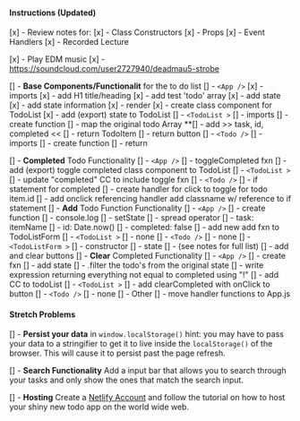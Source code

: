 #### Instructions (Updated)

[x] - Review notes for:
  [x] - Class Constructors
  [x] - Props
  [x] - Event Handlers
  [x] - Recorded Lecture

[x] - Play EDM music
  [x] - https://soundcloud.com/user2727940/deadmau5-strobe

[] - **Base Components/Functionalit** for the to do list
  [] - `<App />`
    [x] - imports
    [x] - add H1 title/heading
    [x] - add test 'todo' array
    [x] - add state
      [x] - add state information
    [x] - render
      [x] - create class component for TodoList
      [x] - add (export) state to TodoList
  [] - `<TodoList >`
    [] - imports
    [] - create function
      [] - map the original todo Array
        **[] - add >> task, id, completed << 
      [] - return TodoItem
      [] - return button
  [] - `<Todo />` 
    [] - imports 
    [] - create function 
      [] - return 

[] - **Completed** Todo Functionality
  [] - `<App />`
    [] - toggleCompleted fxn
    [] - add (export) toggle completed class component to TodoList
  [] - `<TodoList >`
    [] - update "completed" CC to include toggle fxn
  [] - `<Todo />` 
    [] - if statement for completed
    [] - create handler for click to toggle for todo item.id
    [] - add onclick referencing handler add classname w/ reference to if statement
[] - **Add** Todo Function Functionality
  [] - `<App />`
    [] - create function
    [] - console.log
    [] - setState
      [] - spread operator
      [] - task: itemName
      [] - id: Date.now()
      [] - completed: false
    [] - add new add fxn to TodoListForm
  [] - `<TodoList >`
    [] - none
  [] - `<Todo />` 
    [] - none
  [] - `<TodoListForm >`
    [] - constructor
      [] - state
      [] - (see notes for full list)
      [] - add and clear buttons
[] - **Clear** Completed Functionality
  [] - `<App />`
      [] - create fxn
        [] - add state
        [] - .filter the todo's from the original state
        [] - write expression returning everything not equal to completed using "!"
      [] - add CC to todoList
  [] - `<TodoList >`
    [] - add clearCompleted with onClick to button 
  [] - `<Todo />`
    [] - none
[] - Other
  [] - move handler functions to App.js



#### Stretch Problems

[] - **Persist your data** in `window.localStorage()` hint: you may have to pass your data to a stringifier to get it to live inside the `localStorage()` of the browser. This will cause it to persist past the page refresh.

[] - **Search Functionality** Add a input bar that allows you to search through your tasks and only show the ones that match the search input.

[] - **Hosting** Create a [Netlify Account](https://www.netlify.com/) and follow the tutorial on how to host your shiny new todo app on the world wide web.
